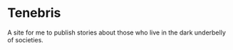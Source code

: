 # Tenebris
A site for me to publish stories about those who live in the dark underbelly of societies.
